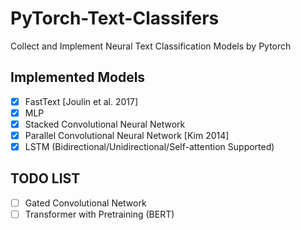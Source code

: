 # PyTorch-Text-Classifers
Collect and Implement Neural Text Classification Models by Pytorch

## Implemented Models
- [X] FastText [Joulin et al. 2017]
- [X] MLP
- [X] Stacked Convolutional Neural Network
- [X] Parallel Convolutional Neural Network [Kim 2014]
- [X] LSTM (Bidirectional/Unidirectional/Self-attention Supported)

## TODO LIST

- [ ] Gated Convolutional Network
- [ ] Transformer with Pretraining (BERT)